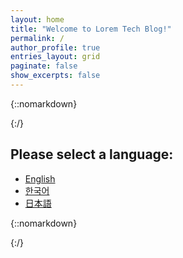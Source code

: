 ```yaml
---
layout: home
title: "Welcome to Lorem Tech Blog!"
permalink: /
author_profile: true
entries_layout: grid
paginate: false
show_excerpts: false
---
```


{::nomarkdown}
<style>
  .archive__item { display: none !important; }
</style>
{:/}
## Please select a language:

- [English](/en/)
- [한국어](/ko/)
- [日本語](/ja/)


{::nomarkdown}
<style>
.archive__subtitle {
  display: none;
}
</style>
{:/}